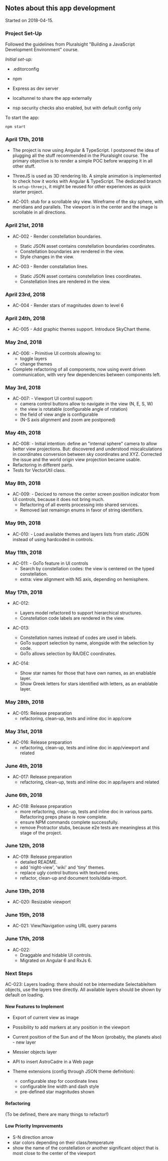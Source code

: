## Notes about this app development

Started on 2018-04-15.

### Project Set-Up

Followed the guidelines from Pluralsight "Building a JavaScript Development Environment" course.

_Initial set-up:_

  * .editorconfig

  * npm

  * Express as dev server

  * localtunnel to share the app externally

  * nsp security checks also enabled, but with default config only

To start the app:

    npm start

### April 17th, 2018

* The project is now using Angular & TypeScript. I postponed the idea of plugging all the stuff recommended in the Pluralsight course. The primary objective is to render a simple POC before wrapping it in all other stuff.

* ThreeJS is used as 3D rendering lib. A simple animation is implemented to check how it works with Angular & TypeScript. The dedicated branch is `setup-threejs`, it might be reused for other experiences as quick starter project.

* AC-001: stub for a scrollable sky view. Wireframe of the sky sphere, with meridians and parallels. The viewport is in the center and the image is scrollable in all directions.

### April 21st, 2018

* AC-002 - Render constellation boundaries.
  * Static JSON asset contains constellation boundaries coordinates.
  * Constellation boundaries are rendered in the view.
  * Style changes in the view.

* AC-003 - Render constallation lines.
  * Static JSON asset contains constellation lines coordinates.
  * Constellation lines are rendered in the view.

### April 23rd, 2018

* AC-004 - Render stars of magnitudes down to level 6

### April 24th, 2018

* AC-005 - Add graphic themes support. Introduce SkyChart theme.

### May 2nd, 2018

* AC-006: - Primitive UI controls allowing to:
  * toggle layers
  * change themes
* Complete refactoring of all components, now using event driven communication, with very few dependencies between components left.

### May 3rd, 2018

* AC-007: - Viewport UI control support:
  * camera control buttons allow to navigate in the view (N, E, S, W)
  * the view is rotatable (configurable angle of rotation)
  * the field of view angle is configurable
  * (N-S axis alignment and zoom are postponed)

### May 4th, 2018

* AC-008: - Initial intention: define an "internal sphere" camera to allow better view projections. But: discovered and understood miscalculations in coordinates conversion between sky coordinates and XYZ. Corrected the issue and the world origin view projection became usable.
* Refactoring in different parts.
* Tests for VectorUtil class.

### May 8th, 2018

* AC-009: - Deciced to remove the center screen position indicator from UI controls, because it does not bring much.
  * Refactoring of all events processing into shared services.
  * Removed last remainign enums in favor of string identifiers.

### May 9th, 2018

* AC-010: - Load available themes and layers lists from static JSON instead of using hardcoded in controls.

### May 11th, 2018

* AC-011: - GoTo feature in UI controls
  * Search by constellation codes: the view is centered on the typed constellation.
  * extra: view alignment with NS axis, depending on hemisphere.

### May 17th, 2018

* AC-012:
  * Layers model refactored to support hierarchical structures.
  * Constellation code labels are rendered in the view.

* AC-013:
  * Constellation names instead of codes are used in labels.
  * GoTo support selection by name, alongside with the selection by code.
  * GoTo allows selection by RA/DEC coordinates.

* AC-014:
  * Show star names for those that have own names, as an enablable layer.
  * Show Greek letters for stars identified with letters, as an enablable layer.

### May 28th, 2018

* AC-015: Release preparation
  * refactoring, clean-up, tests and inline doc in app/core

### May 31st, 2018

* AC-016: Release preparation
  * refactoring, clean-up, tests and inline doc in app/viewport and related

### June 4th, 2018

* AC-017: Release preparation
  * refactoring, clean-up, tests and inline doc in app/layers and related

### June 6th, 2018

* AC-018: Release preparation
  * more refactoring, clean-up, tests and inline doc in various parts. Refactoring preps phase is now complete.
  * ensure NPM commands complete successfully.
  * remove Protractor stubs, because e2e tests are meaningless at this stage of the project.

### June 12th, 2018

* AC-019: Release preparation
  * detailed README.
  * add 'night-view', 'wiki' and 'tiny' themes.
  * replace ugly control buttons with textured ones.
  * refactor, clean-up and document tools/data-import.

### June 13th, 2018

* AC-020: Resizable viewport

### June 15th, 2018

* AC-021: View/Navigation using URL query params

### June 17th, 2018

* AC-022:
  * Draggable and hidable UI controls.
  * Migrated on Angular 6 and RxJs 6.

### Next Steps

AC-023: Layers loading: there should not be intermediate SelectableItem objects, use the layers tree directly. All available layers should be shown by default on loading.

#### New Features to Implement

* Export of current view as image
* Possibility to add markers at any position in the viewport
* Current position of the Sun and of the Moon (probably, the planets also) - new layer
* Messier objects layer
* API to insert AstroCadre in a Web page

* Theme extensions (config through JSON theme definition):
  * configurable step for coordinate lines
  * configurable line width and dash style
  * pre-defined star magnitudes shown

#### Refactoring

(To be defined, there are many things to refactor!)

#### Low Priority Improvements

* S-N direction arrow
* star colors depending on their class/temperature
* show the name of the constellation or another significant object that is most close to the center of the viewport
